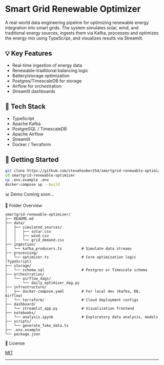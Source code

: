 # Smart Grid Renewable Optimizer

A real-world data engineering pipeline for optimizing renewable energy integration into smart grids. The system simulates solar, wind, and traditional energy sources, ingests them via Kafka, processes and optimizes the energy mix using TypeScript, and visualizes results via Streamlit.

## 💡 Key Features
- Real-time ingestion of energy data
- Renewable-traditional balancing logic
- Battery/storage optimization
- Postgres/TimescaleDB for storage
- Airflow for orchestration
- Streamlit dashboards

## 🧰 Tech Stack
- TypeScript
- Apache Kafka
- PostgreSQL / TimescaleDB
- Apache Airflow
- Streamlit
- Docker / Terraform

## 🚀 Getting Started
```bash
git clone https://github.com/stevehoober254/smartgrid-renewable-optimizer.git
cd smartgrid-renewable-optimizer
cp .env.example .env
docker-compose up --build
```
📊 Demo
Coming soon...

📁 Folder Overview
```
smartgrid-renewable-optimizer/
├── README.md
├── data/
│   ├── simulated_sources/
│   │   ├── solar.csv
│   │   ├── wind.csv
│   │   └── grid_demand.csv
├── ingestion/
│   └── kafka_producers.ts         # Simulate data streams
├── processing/
│   └── optimizer.ts               # Core optimization logic (TypeScript)
├── storage/
│   └── schema.sql                 # Postgres or Timescale schema
├── orchestration/
│   └── airflow_dags/
│       └── daily_optimizer_dag.py
├── infrastructure/
│   ├── docker-compose.yaml        # For local dev (Kafka, DB, Airflow)
│   └── terraform/                 # Cloud deployment configs
├── dashboard/
│   └── streamlit_app.py           # Visualization frontend
├── notebooks/
│   └── analysis.ipynb             # Exploratory data analysis, models
├── scripts/
│   └── generate_fake_data.ts
├── .env.example
└── package.json

```

📃 License

[MIT](LICENSE)

---
